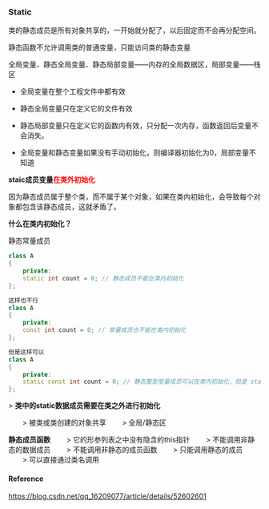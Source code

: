 ### Static

类的静态成员是所有对象共享的，一开始就分配了，以后固定而不会再分配空间。

静态函数不允许调用类的普通变量，只能访问类的静态变量

全局变量、静态全局变量、静态局部变量——内存的全局数据区，局部变量——栈区

- 全局变量在整个工程文件中都有效

- 静态全局变量只在定义它的文件有效

- 静态局部变量只在定义它的函数内有效，只分配一次内存，函数返回后变量不会消失。

- 全局变量和静态变量如果没有手动初始化，则编译器初始化为0，局部变量不知道

  

**staic成员变量<font color='red'>在类外初始化</font>**

因为静态成员属于整个类，而不属于某个对象，如果在类内初始化，会导致每个对象都包含该静态成员，这就矛盾了。

**什么在类内初始化？**

静态常量成员

```c++
class A
{
	private:
	static int count = 0; // 静态成员不能在类内初始化
};

这样也不行
class A
{
	private:
	const int count = 0; // 常量成员也不能在类内初始化
};

但是这样可以
class A
{
	private:
	static const int count = 0; // 静态整型常量成员可以在类内初始化，但是 static const float count就不行了
};
```



\> **类中的static数据成员需要在类之外进行初始化**

　　> 被类或类创建的对象共享
　　> 全局/静态区

**静态成员函数**
　　> 它的形参列表之中没有隐含的this指针
　　> 不能调用非静态的数据成员
　　> 不能调用非静态的成员函数
　　> 只能调用静态的成员
　　> 可以直接通过类名调用



#### Reference

https://blog.csdn.net/qq_16209077/article/details/52602601